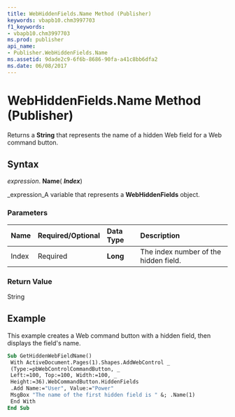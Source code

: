 ```yaml
---
title: WebHiddenFields.Name Method (Publisher)
keywords: vbapb10.chm3997703
f1_keywords:
- vbapb10.chm3997703
ms.prod: publisher
api_name:
- Publisher.WebHiddenFields.Name
ms.assetid: 9dade2c9-6f6b-8686-90fa-a41c8bb6dfa2
ms.date: 06/08/2017
---
```



# WebHiddenFields.Name Method (Publisher)

Returns a  **String** that represents the name of a hidden Web field for a Web command button.


## Syntax

 _expression_. **Name**( **_Index_**)

 _expression_A variable that represents a  **WebHiddenFields** object.


### Parameters



|**Name**|**Required/Optional**|**Data Type**|**Description**|
|:-----|:-----|:-----|:-----|
|Index|Required| **Long**|The index number of the hidden field.|

### Return Value

String


## Example

This example creates a Web command button with a hidden field, then displays the field's name.


```vb
Sub GetHiddenWebFieldName() 
 With ActiveDocument.Pages(1).Shapes.AddWebControl _ 
 (Type:=pbWebControlCommandButton, _ 
 Left:=100, Top:=100, Width:=100, _ 
 Height:=36).WebCommandButton.HiddenFields 
 .Add Name:="User", Value:="Power" 
 MsgBox "The name of the first hidden field is " &; .Name(1) 
 End With 
End Sub
```



